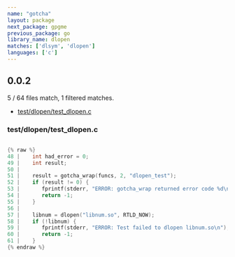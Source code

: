 ```yaml
---
name: "gotcha"
layout: package
next_package: gpgme
previous_package: go
library_name: dlopen
matches: ['dlsym', 'dlopen']
languages: ['c']
---
```

## 0.0.2
5 / 64 files match, 1 filtered matches.

 - [test/dlopen/test_dlopen.c](#testdlopentest_dlopenc)

### test/dlopen/test_dlopen.c

```c

{% raw %}
48 |    int had_error = 0;
49 |    int result;
50 | 
51 |    result = gotcha_wrap(funcs, 2, "dlopen_test");
52 |    if (result != 0) {
53 |       fprintf(stderr, "ERROR: gotcha_wrap returned error code %d\n", result);
54 |       return -1;
55 |    }
56 | 
57 |    libnum = dlopen("libnum.so", RTLD_NOW);
58 |    if (!libnum) {
59 |       fprintf(stderr, "ERROR: Test failed to dlopen libnum.so\n");
60 |       return -1;
61 |    }
{% endraw %}

```
